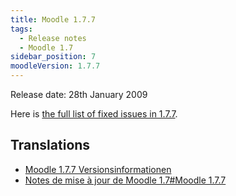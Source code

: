 ```yaml
---
title: Moodle 1.7.7
tags:
  - Release notes
  - Moodle 1.7
sidebar_position: 7
moodleVersion: 1.7.7
---
```

Release date: 28th January 2009

Here is [the full list of fixed issues in 1.7.7](http://tracker.moodle.org/browse/MDL/fixforversion/10315).

## Translations

- [Moodle 1.7.7 Versionsinformationen](https://docs.moodle.org/de/Moodle_1.7.7_Versionsinformationen)
- [Notes de mise à jour de Moodle 1.7#Moodle 1.7.7](https://docs.moodle.org/fr/Notes_de_mise_à_jour_de_Moodle_1.7#Moodle_1.7.7)
